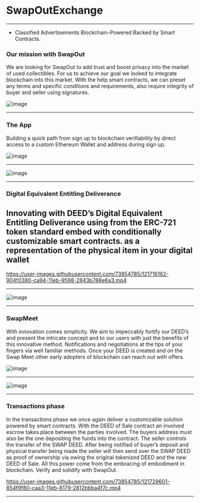 # SwapOutExchange

-----

* Classified Advertisements Blockchain-Powered Backed by Smart Contracts.

### Our mission with SwapOut
We are looking for SwapOut to add trust and boost privacy into the market of used collectibles. For us to achieve our goal we looked to integrate blockchain into this market. With the help smart contracts, we can preset any terms and specific conditions and requirements, also require integrity of buyer and seller using signatures.

![image](https://user-images.githubusercontent.com/73854785/121705516-8f64a480-ca89-11eb-88f1-41fe32e6776a.png)

-----

### The App 
Building a quick path from sign up to blockchain verifiability by direct access to a custom Ethereum Wallet and address during sign up.

![image](https://user-images.githubusercontent.com/73854785/121713328-955e8380-ca91-11eb-8784-49baa54c1865.png)

-----

![image](https://user-images.githubusercontent.com/73854785/121713520-d060b700-ca91-11eb-9bee-8b50b5eef6e9.png)

-----
### Digital Equivalent Entitling Deliverance
Innovating with DEED’s Digital Equivalent Entitling Deliverance using from the ERC-721 token standard embed with conditionally customizable smart contracts. as a representation of the physical item in your digital wallet
-----

https://user-images.githubusercontent.com/73854785/121716162-904f0380-ca94-11eb-9598-2843b788e6a3.mp4

-----

![image](https://user-images.githubusercontent.com/73854785/121728670-6f8daa80-caa2-11eb-9352-65610c737fb7.png)

-----

### SwapMeet
With innovation comes simplicity. We aim to impeccably fortify our DEED’s and present the intricate concept and to our users with just the benefits of this innovative method. Notifications and negotiations at the tips of your fingers via well familiar methods. Once your DEED is created and on the Swap Meet other early adopters of blockchain can reach out with offers. 

![image](https://user-images.githubusercontent.com/73854785/121728768-8b914c00-caa2-11eb-8832-6b3ad3ddbc50.png)

-----

![image](https://user-images.githubusercontent.com/73854785/121728795-95b34a80-caa2-11eb-865e-0bf0354b5fdd.png)

-----

### Transactions phase
In the transactions phase we once again deliver a customizable solution powered by smart contracts. With the DEED of Sale contract an involved escrow takes place between the parties involved. The buyers address must also be the one depositing the funds into the contract. The seller controls the transfer of the SWAP DEED. After being notified of buyer’s deposit and physical transfer being made the seller will then send over the SWAP DEED as proof of ownership via owing the original tokenized DEED and the new DEED of Sale. All this power come from the embracing of embodiment in blockchain. Verify and solidify with SwapOut.

https://user-images.githubusercontent.com/73854785/121729601-854f9f80-caa3-11eb-8179-2812bbba4f7c.mp4

-----




